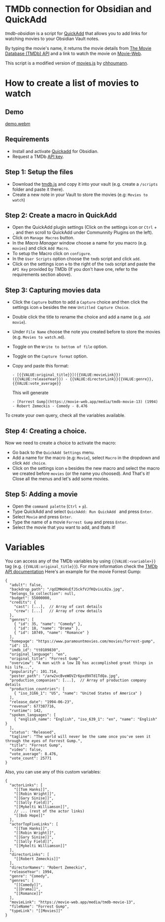 # TMDb connection for Obsidian and QuickAdd

_tmdb-obsidian_ is a script for [QuickAdd](https://github.com/chhoumann/quickadd/) that allows you to add links for watching movies to your Obsidian Vault notes. 

By typing the movie's name, it returns the movie details from [The Movie Database (TMDb) API](https://developer.themoviedb.org/reference/intro/getting-started) and a link to watch the movie on [Movie-Web](https://github.com/movie-web/movie-web).

This script is a modified version of [movies.js](https://github.com/chhoumann/quickadd/blob/master/docs/docs/Examples/Attachments/movies.js) by [chhoumann](https://github.com/sponsors/chhoumann).


# How to create a list of movies to watch

## Demo
[demo.webm](https://github.com/lemachinarbo/tmdb-obsidian/assets/153532864/4124b33f-249a-4941-8d49-262d3b1a3b46)


## Requirements

- Install and activate [Quickadd](https://obsidian.md/plugins?id=quickadd) for Obsidian.
- Request a TMDb [API key](https://developer.themoviedb.org/docs/getting-started).


## Step 1: Setup the files

- Download the [tmdb.js](https://github.com/lemachinarbo/tmdb-obsidian/blob/4ec73db1fdeebf4e7e05d6439dc598e714b2545f/tmdb.js) and copy it into your vault (e.g. create a  `/scripts` folder and paste it there).
- Create a new note in your Vault to store the movies (e.g: `Movies to watch`)

## Step 2: Create a macro in QuickAdd

- Open the QuickAdd plugin settings (Click on the settings icon or `Ctrl` + `,` and then scroll to QuickAdd under Communnity Plugins on the left).
- Click on `Manage Macros` button.
- In the _Macro Manager_ window choose a name for you macro (e.g. `movies`) and click `Add Macro`.
- To setup the Macro click on `configure`.
- In the `User Scripts` option choose the `tmdb` script and click `add`.
- Click on the settings icon `⚙️` to the right of the `tmdb` script and paste the `API Key` provided by TMDb (If you don't have one, refer to the requirements section above).

## Step 3: Capturing movies data

- Click the `Capture` button to add a `Capture` choice and then click the settings icon `⚙️` besides the new `Untitled Capture Choice`.
- Double click the title to rename the choice and add a name (e.g. `add movie`).
- Under `File Name` choose the note you created  before to store the movies (e.g. `Movies to watch.md`).
- Toggle on the `Write to bottom of file` option.
- Toggle on the `Capture format` option.
- Copy and paste this format:
    ```
    - [{{VALUE:original_title}}]({{VALUE:movieLink}}) ({{VALUE:releaseYear}}) - {{VALUE:directorLink}}{{VALUE:genre}}, {{VALUE:vote_average}}
    ```
    This will generate 

    ```
    - [Forrest Gump](https://movie-web.app/media/tmdb-movie-13) (1994) - Robert Zemeckis - Comedy - 8.476
    ```

To create your own query, check all the variables available.

## Step 4: Creating a choice.

Now we need to create a choice to activate the macro:

- Go back to the `QuickAdd Settings` menu. 
- Add a name for the macro (e.g: `Movie`), select `Macro` in the dropdown and click `Add choice`.
- Click on the settings icon `⚙️` besides the new macro and select the macro we created before `movies` (or the name you choosed). And That's it! Close all the menus and let's add some movies.

## Step 5: Adding a movie

- Open the `command palette` (`Ctrl` + `p`).
- Type QuickAdd and select `QuickAdd: Run QuickAdd ` and press `Enter`.
- Select `Movie` and press `Enter`.
- Type the name of a movie `Forrest Gump` and press `Enter`.
- Select the movie that you want to add, and thats it! 


# Variables

You can access any of the TMDb variables by using `{{VALUE:<variable>}}` tag (e.g. `{{VALUE:original_title}}`). For more information check the [TMDb API documentation](https://developer.themoviedb.org/reference/movie-details)
Here's an example for the movie Forrest Gump:

```
{
  "adult": false,
  "backdrop_path": "/qdIMHd4sEfJSckfVJfKQvisL02a.jpg",
  "belongs_to_collection": null,
  "budget": 55000000,
  "credits": {
    "cast": [...],  // Array of cast details
    "crew": [...]   // Array of crew details
  },
  "genres": [
    { "id": 35, "name": "Comedy" },
    { "id": 18, "name": "Drama" },
    { "id": 10749, "name": "Romance" }
  ],
  "homepage": "https://www.paramountmovies.com/movies/forrest-gump",
  "id": 13,
  "imdb_id": "tt0109830",
  "original_language": "en",
  "original_title": "Forrest Gump",
  "overview": "A man with a low IQ has accomplished great things in his life...",
  "popularity": 101.714,
  "poster_path": "/arw2vcBveWOVZr6pxd9XTd1TdQa.jpg",
  "production_companies": [...],  // Array of production company details
  "production_countries": [
    { "iso_3166_1": "US", "name": "United States of America" }
  ],
  "release_date": "1994-06-23",
  "revenue": 677387716,
  "runtime": 142,
  "spoken_languages": [
    { "english_name": "English", "iso_639_1": "en", "name": "English" }
  ],
  "status": "Released",
  "tagline": "The world will never be the same once you've seen it through the eyes of Forrest Gump.",
  "title": "Forrest Gump",
  "video": false,
  "vote_average": 8.476,
  "vote_count": 25771
}

```

Also, you can use any of this custom variables:

```
{
  "actorLinks": [
    "[[Tom Hanks]]",
    "[[Robin Wright]]",
    "[[Gary Sinise]]",
    "[[Sally Field]]",
    "[[Mykelti Williamson]]",
    // ... (rest of the actor links)
    "[[Bob Hope]]"
  ],
  "actorTopFiveLinks": [
    "[[Tom Hanks]]",
    "[[Robin Wright]]",
    "[[Gary Sinise]]",
    "[[Sally Field]]",
    "[[Mykelti Williamson]]"
  ],
  "directorLinks": [
    "[[Robert Zemeckis]]"
  ],
  "directorNames": "Robert Zemeckis",
  "releaseYear": 1994,
  "genre": "Comedy",
  "genres": [
    "[[Comedy]]",
    "[[Drama]]",
    "[[Romance]]"
  ],
  "movieLink": "https://movie-web.app/media/tmdb-movie-13",
  "fileName": "Forrest Gump",
  "typeLink": "[[Movies]]"
}

```

